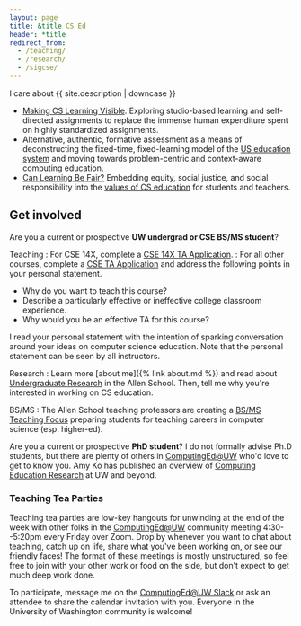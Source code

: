 ```yaml
---
layout: page
title: &title CS Ed
header: *title
redirect_from:
  - /teaching/
  - /research/
  - /sigcse/
---
```


I care about {{ site.description | downcase }}

- [Making CS Learning Visible](https://doi.org/10.1145/3304221.3319791). Exploring studio-based learning and self-directed assignments to replace the immense human expenditure spent on highly standardized assignments.
- Alternative, authentic, formative assessment as a means of deconstructing the fixed-time, fixed-learning model of the [US education system](https://computinged.wordpress.com/2020/01/27/thorndike-won-dewey-lost-the-most-important-thing-to-know-about-the-us-education-system/) and moving towards problem-centric and context-aware computing education.
- [Can Learning Be Fair?](http://calendar.washington.edu/140800140/AdvancesinHigherEducationResearchSeminarPracticingIntoInclusionUtilizingaLearningAssistantPedagogyCoursetoExploreandAddressImpactsofStructuralOppressiononLearning) Embedding equity, social justice, and social responsibility into the [values of CS education](https://medium.com/bits-and-behavior/21st-grand-challenges-for-computing-education-f5e937d57155) for students and teachers.

## Get involved

Are you a current or prospective **UW undergrad or CSE BS/MS student**?

Teaching
: For CSE 14X, complete a [CSE 14X TA Application](http://courses.cs.washington.edu/courses/cse14x/ta/).
: For all other courses, complete a [CSE TA Application](https://ta.cs.washington.edu/apply/) and address the following points in your personal statement.

  - Why do you want to teach this course?
  - Describe a particularly effective or ineffective college classroom experience.
  - Why would you be an effective TA for this course?

  I read your personal statement with the intention of sparking conversation around your ideas on computer science education. Note that the personal statement can be seen by all instructors.

Research
: Learn more [about me]({% link about.md %}) and read about [Undergraduate Research](https://www.cs.washington.edu/academics/ugrad/enrichment/research) in the Allen School. Then, tell me why you're interested in working on CS education.

BS/MS
: The Allen School teaching professors are creating a [BS/MS Teaching Focus](https://docs.google.com/document/d/1s_NOnBeXRqzxYkUaGz7aUbGA1fLy87sMfINpFO01Myo/edit?usp=sharing) preparing students for teaching careers in computer science (esp. higher-ed).

Are you a current or prospective **PhD student**? I do not formally advise Ph.D students, but there are plenty of others in [ComputingEd@UW](https://computinged.uw.edu/) who'd love to get to know you. Amy Ko has published an overview of [Computing Education Research](https://faculty.washington.edu/ajko/cer) at UW and beyond.

### Teaching Tea Parties

Teaching tea parties are low-key hangouts for unwinding at the end of the week with other folks in the [ComputingEd@UW](https://computinged.uw.edu/) community meeting 4:30--5:20pm every Friday over Zoom. Drop by whenever you want to chat about teaching, catch up on life, share what you've been working on, or see our friendly faces! The format of these meetings is mostly unstructured, so feel free to join with your other work or food on the side, but don't expect to get much deep work done.

To participate, message me on the [ComputingEd@UW Slack](http://computinged-uw.slack.com/) or ask an attendee to share the calendar invitation with you. Everyone in the University of Washington community is welcome!
